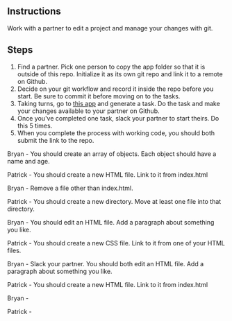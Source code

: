 ## Instructions

Work with a partner to edit a project and manage your changes with git.

## Steps

1. Find a partner. Pick one person to copy the app folder so that it is outside of this repo. Initialize it as its own git repo and link it to a remote on Github.
2. Decide on your git workflow and record it inside the repo before you start. Be sure to commit it before moving on to the tasks.
3. Taking turns, go to [this app](https://random-task-generator.firebaseapp.com) and generate a task. Do the task and make your changes available to your partner on Github.
4. Once you've completed one task, slack your partner to start theirs. Do this 5 times.
5. When you complete the process with working code, you should both submit the link to the repo.

Bryan - You should create an array of objects. Each object should have a name and age.

Patrick - You should create a new HTML file. Link to it from index.html

Bryan - Remove a file other than index.html.

Patrick - You should create a new directory. Move at least one file into that directory.

Bryan - You should edit an HTML file. Add a paragraph about something you like.

Patrick - You should create a new CSS file. Link to it from one of your HTML files.

Bryan - Slack your partner. You should both edit an HTML file. Add a paragraph about something you like.

Patrick - You should create a new HTML file. Link to it from index.html

Bryan -

Patrick -
